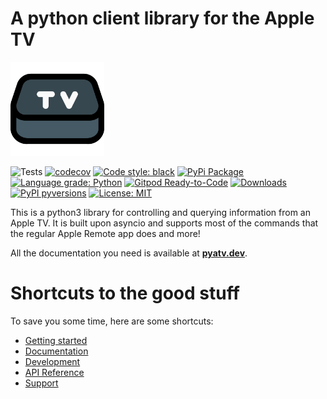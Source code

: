 A python client library for the Apple TV
========================================

<img src="docs/assets/img/logo.svg?raw=true" width="150">

![Tests](https://github.com/postlund/pyatv/workflows/Tests/badge.svg)
[![codecov](https://codecov.io/gh/postlund/pyatv/branch/master/graph/badge.svg)](https://codecov.io/gh/postlund/pyatv)
[![Code style: black](https://img.shields.io/badge/code%20style-black-000000.svg)](https://github.com/psf/black)
[![PyPi Package](https://badge.fury.io/py/pyatv.svg)](https://badge.fury.io/py/pyatv)
[![Language grade: Python](https://img.shields.io/lgtm/grade/python/g/postlund/pyatv.svg?logo=lgtm&logoWidth=18)](https://lgtm.com/projects/g/postlund/pyatv/context:python)
[![Gitpod Ready-to-Code](https://img.shields.io/badge/Gitpod-ready--to--code-blue?logo=gitpod)](https://gitpod.io/#https://github.com/postlund/pyatv)
[![Downloads](https://pepy.tech/badge/pyatv)](https://pepy.tech/project/pyatv)
[![PyPI pyversions](https://img.shields.io/pypi/pyversions/pyatv.svg)](https://pypi.python.org/pypi/pyatv/)
[![License: MIT](https://img.shields.io/badge/License-MIT-yellow.svg)](https://opensource.org/licenses/MIT)

This is a python3 library for controlling and querying information from an Apple TV. It is built
upon asyncio and supports most of the commands that the regular Apple Remote app does and more!

All the documentation you need is available at **[pyatv.dev](https://pyatv.dev)**.

# Shortcuts to the good stuff

To save you some time, here are some shortcuts:

* [Getting started](https://pyatv.dev/getting-started)
* [Documentation](https://pyatv.dev/documentation)
* [Development](https://pyatv.dev/development)
* [API Reference](https://pyatv.dev/api)
* [Support](https://pyatv.dev/support)
